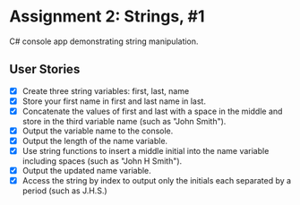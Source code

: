 # Assignment 2: Strings, #1

C# console app demonstrating string manipulation.

## User Stories 

- [x] Create three string variables: first, last, name
- [x] Store your first name in first and last name in last.
- [x] Concatenate the values of first and last with a space in the middle and store in the third variable name (such as "John Smith").
- [x] Output the variable name to the console. 
- [x] Output the length of the name variable.
- [x] Use string functions to insert a middle initial into the name variable including spaces (such as "John H Smith").
- [x] Output the updated name variable.
- [x] Access the string by index to output only the initials each separated by a period (such as J.H.S.)
